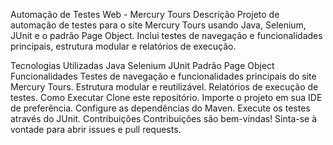Automação de Testes Web - Mercury Tours
Descrição
Projeto de automação de testes para o site Mercury Tours usando Java, Selenium, JUnit e o padrão Page Object. Inclui testes de navegação e funcionalidades principais, estrutura modular e relatórios de execução.

Tecnologias Utilizadas
Java
Selenium
JUnit
Padrão Page Object
Funcionalidades
Testes de navegação e funcionalidades principais do site Mercury Tours.
Estrutura modular e reutilizável.
Relatórios de execução de testes.
Como Executar
Clone este repositório.
Importe o projeto em sua IDE de preferência.
Configure as dependências do Maven.
Execute os testes através do JUnit.
Contribuições
Contribuições são bem-vindas! Sinta-se à vontade para abrir issues e pull requests.
